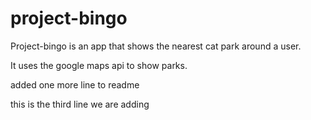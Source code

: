 # project-bingo
Project-bingo is an app that shows the nearest cat park around a user.

It uses the google maps api to show parks.

added one more line to readme

this is the third line we are adding
